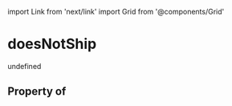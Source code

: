 import Link from 'next/link'
import Grid from '@components/Grid'

# doesNotShip

undefined

## Property of



